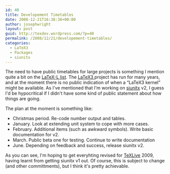 ```yaml
---
id: 40
title: Developement Timetables
date: 2008-12-21T16:38:38+00:00
author: josephwright
layout: post
guid: http://texdev.wordpress.com/?p=40
permalink: /2008/12/21/developement-timetables/
categories:
  - LaTeX3
  - Packages
  - siunitx
---
```

The need to have public timetables for large projects is something I mention quite a bit on the [LaTeX-L list](https://listserv.uni-heidelberg.de/cgi-bin/wa?A0=LATEX-L). The [LaTeX3 ](http://www.latex-project.org/latex3.html)project has run for many years, and at the moment there is no public indication of when a “LaTeX3 kernel” might be available. As I've mentioned that I'm working on [siunitx](http://ctan.org/pkg/siunitx) v2, I guess I'd be hypocritical if I didn't have some kind of public statement about how things are going.

The plan at the moment is something like:

- Christmas period. Re-code number output and tables.
- January. Look at extending unit system to cope with more cases.
- February. Additional items (such as awkward symbols). Write basic documentation for v2.
- March. Public beta one for testing. Continue to write documentation
- June. Depending on feedback and success, release siunitx v2.

As you can see, I'm hoping to get everyhting revised for [TeXLive](http://www.tug.org/texlive) 2009, having learnt from getting siunitx v1 out. Of course, this is subject to change (and other committments), but I think it's pretty achievable.
